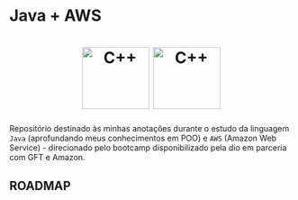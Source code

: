 # Java + AWS

<h1 align="center">
  <img src="./img/Java_Logo.png" alt="C++" width="120px" height="110px"/>
  <img src="./img/AWS_Logo.png" alt="C++" width="120px" height="110px"/>
</h1>

Repositório destinado às minhas anotações durante o estudo da linguagem `Java` (aprofundando meus conhecimentos em POO) e `AWS` (Amazon Web Service) - direcionado pelo bootcamp disponibilizado pela dio em parceria com GFT e Amazon.

## ROADMAP


